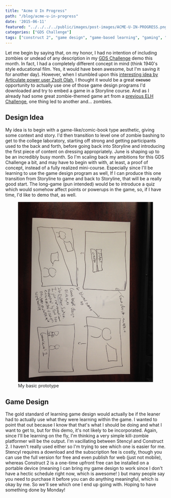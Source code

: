 ```yaml
---
title: "Acme U In Progress"
path: "/blog/acme-u-in-progress"
date: '2015-06-11'
featured: "../../../../public/images/post-images/ACME-U-IN-PROGRESS.png"
categories: ["GDS Challenge"]
tags: ["construct 2", "game design", "game-based learning", "gaming", "Storyline"]
---
```


Let me begin by saying that, on my honor, I had no intention of including zombies or undead of any description in my [GDS Challenge](http://godesignsomething.co/gds-challenge-no-2-college-lab-safety/) demo this month. In fact, I had a completely different concept in mind (think 1940's style educational film. Yes, it would have been awesome, but I'm saving it for another day). However, when I stumbled upon this [interesting idea by Articulate power user Zsolt Olah](http://rabbitoreg.com/2015/03/23/c2s2/), I thought it would be a great <del>excuse</del> opportunity to actually use one of those game design programs I'd downloaded and try to embed a game in a Storyline course. And as I already had some great zombie-themed game art from a [previous ELH Challenge](http://www.knanthony.com/blog/zombpocalyse-i-dont-think-so/), one thing led to another and... zombies.

## Design Idea

My idea is to begin with a game-like/comic-book type aesthetic, giving some context and story. I'd then transition to level one of zombie bashing to get to the college laboratory, starting off strong and getting participants used to the back and forth, before going back into Storyline and introducing the first piece of content on dressing appropriately. June is shaping up to be an incredibly busy month. So I'm scaling back my ambitions for this GDS Challenge a bit, and may have to begin with with, at least, a proof of concept, instead of a fully realized mini-course. Especially since I'll be learning to use the game design program as well, If I can produce this one transition from Storyline to game and back to Storyline, that will be a really good start. The long-game (pun intended) would be to introduce a quiz which would somehow affect points or powerups in the game, so, if I have time, I'd like to demo that, as well.

<figure>
  <img src="../../../../public/images/post-images/IMG_0402.jpg" alt="ACME U Game prototype" />
  <figcaption>My basic prototype</figcaption>
</figure>

## Game Design

The gold standard of learning game design would actually be if the leaner had to actually use what they were learning within the game. I wanted to point that out because I know that that's what I should be doing and what I want to get to, but for this demo, it's not likely to be incorporated. Again, since I'll be learning on the fly, I'm thinking a very simple kill-zombie platformer will be the output. I'm vacillating between Stencyl and Construct 2\. I haven't really used either so I'm trying to see which one is easier for me. Stencyl requires a download and the subscription fee is costly, though you can use the full version for free and even publish for web (just not mobile), whereas Construct 2 is a one-time upfront free can be installed on a portable device (meaning I can bring my game design to work since I don't have a hectic schedule right now, which is awesome! ) but many people say you need to purchase it before you can do anything meaningful, which is okay by me. So we'll see which one I end up going with. Hoping to have something done by Monday!
